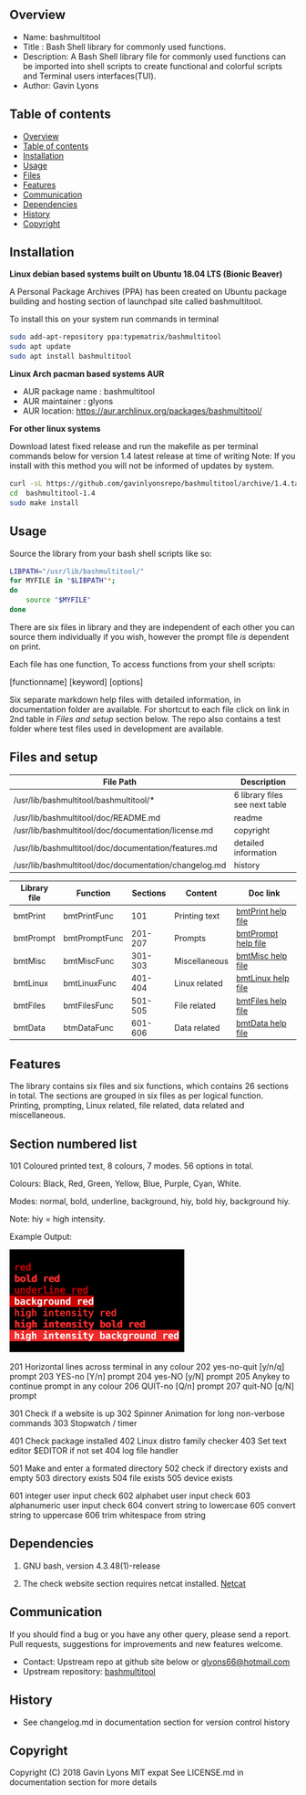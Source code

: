 
Overview
--------------------------------------------
* Name: bashmultitool
* Title : Bash Shell library  for commonly used functions.
* Description: A Bash Shell library file for commonly used functions
can be imported into shell scripts to create functional and colorful 
scripts and Terminal users interfaces(TUI).
* Author: Gavin Lyons

Table of contents
---------------------------

  * [Overview](#overview)
  * [Table of contents](#table-of-contents)
  * [Installation](#installation)
  * [Usage](#usage)
  * [Files](#files)
  * [Features](#features)
  * [Communication](#communication)
  * [Dependencies](#dependencies)
  * [History](#history)
  * [Copyright](#copyright)

Installation
-----------------------------------------------

**Linux debian based systems built on Ubuntu 18.04 LTS (Bionic Beaver)**
 
A Personal Package Archives (PPA) has been created on Ubuntu
package building and hosting section of launchpad site 
called bashmultitool.

To install this on your system run commands in terminal

```sh
sudo add-apt-repository ppa:typematrix/bashmultitool
sudo apt update
sudo apt install bashmultitool
```

**Linux Arch pacman based systems AUR**

* AUR package name : bashmultitool
* AUR maintainer : glyons
* AUR location: https://aur.archlinux.org/packages/bashmultitool/

**For other linux systems**

Download latest fixed release and run the makefile as per 
terminal commands below for version 1.4 latest release at time of writing
Note: If you install with this method you will not be informed of updates 
by system.

```sh
curl -sL https://github.com/gavinlyonsrepo/bashmultitool/archive/1.4.tar.gz | tar xz
cd  bashmultitool-1.4
sudo make install
```


Usage
-------------------------------------------
Source the library from your bash shell scripts like so:

```sh
LIBPATH="/usr/lib/bashmultitool/"
for MYFILE in "$LIBPATH"*;
do
	source "$MYFILE"
done


```

There are six files in library and they are independent of each other
you can source them individually if you wish, however the prompt file *is* 
dependent on print.

Each file has one function, To access functions from your shell scripts:

[functionname] [keyword] [options]

Six separate markdown help files with detailed information, 
in documentation folder are available.
For shortcut to each file click on link in 2nd table in *Files and setup* section below.
The repo also contains a test folder where test files used in development are available.

Files and setup
-----------------------------------------

| File Path | Description |
| ------ | ------ |
| /usr/lib/bashmultitool/bashmultitool/*  | 6 library files see next table|
| /usr/lib/bashmultitool/doc/README.md    | readme          |
| /usr/lib/bashmultitool/doc/documentation/license.md | copyright |
| /usr/lib/bashmultitool/doc/documentation/features.md | detailed information |
| /usr/lib/bashmultitool/doc/documentation/changelog.md | history |  


| Library file | Function | Sections | Content | Doc link |
| ---- | ---- | ---- | ---- | ---- |
|  bmtPrint | bmtPrintFunc | 101 | Printing text | [bmtPrint help file](documentation/bmtPrint.md)|
|  bmtPrompt | bmtPromptFunc | 201-207 | Prompts | [ bmtPrompt help file](documentation/bmtPrompt.md)|
|  bmtMisc  | bmtMiscFunc  | 301-303  | Miscellaneous | [bmtMisc help file](documentation/bmtMisc.md)|
|  bmtLinux | bmtLinuxFunc | 401-404 | Linux related | [bmtLinux help file](documentation/bmtLinux.md)|
|  bmtFiles | bmtFilesFunc | 501-505 | File related | [bmtFiles help file](documentation/bmtFiles.md)|
|  bmtData | btmDataFunc | 601-606 | Data related | [bmtData help file](documentation/bmtData.md)|


Features
----------------------
The library contains six files and six functions,
which contains 26 sections in total.
The sections are grouped in six files as per logical function.
Printing, prompting, Linux related, file related, 
data related and miscellaneous.


## Section numbered list

101 Coloured printed text, 8 colours, 7 modes. 56 options in total.

Colours: Black, Red, Green, Yellow, Blue, Purple, Cyan, White.

Modes: normal, bold, underline, background, hiy, bold hiy, background hiy. 

Note: hiy = high intensity.

Example Output:

![ScreenShot](https://raw.githubusercontent.com/gavinlyonsrepo/bashmultitool/master/screenshot/colour_print_example.png)
 
 
201 Horizontal lines across terminal in any colour
202 yes-no-quit [y/n/q] prompt
203 YES-no [Y/n] prompt
204 yes-NO [y/N] prompt
205 Anykey to continue prompt in any colour
206 QUIT-no [Q/n] prompt
207 quit-NO [q/N] prompt

301 Check if a website is up
302 Spinner Animation for long non-verbose commands
303 Stopwatch / timer

401 Check package installed
402 Linux distro family checker
403 Set text editor $EDITOR if not set
404 log file handler

501 Make and enter a formated directory
502 check if directory exists and empty
503 directory exists
504 file exists
505 device exists

601 integer user input check
602 alphabet user input check
603 alphanumeric user input check
604 convert string to lowercase
605 convert string to uppercase
606 trim whitespace from string


Dependencies
-------------------------------------
1. GNU bash, version 4.3.48(1)-release 

2. The check website section requires netcat installed. [Netcat](https://en.wikipedia.org/wiki/Netcat)


Communication
-----------
If you should find a bug or you have any other query, 
please send a report.
Pull requests, suggestions for improvements
and new features welcome.
* Contact: Upstream repo at github site below or glyons66@hotmail.com
* Upstream repository: [bashmultitool](https://github.com/gavinlyonsrepo/bashmultitool)

History
------------------
* See changelog.md in documentation section for version control history
 
Copyright
---------
Copyright (C) 2018 Gavin Lyons MIT expat
See LICENSE.md in documentation section 
for more details
